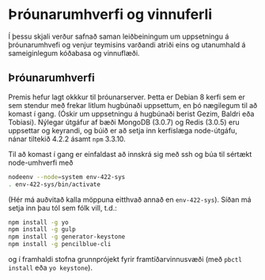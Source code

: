 # Þróunarumhverfi og vinnuferli

Í þessu skjali verður safnað saman leiðbeiningum um uppsetningu á þróunarumhvefi og venjur teymisins varðandi atriði eins og utanumhald á sameiginlegum kóðabasa og vinnuflæði.

## Þróunarumhverfi

Premis hefur lagt okkkur til þróunarserver. Þetta er Debian 8 kerfi sem er sem stendur með frekar litlum hugbúnaði uppsettum, en þó nægilegum til að komast í gang. (Óskir um uppsetningu á hugbúnaði berist Gezim, Baldri eða Tobiasi). Nýlegar útgáfur af bæði MongoDB (3.0.7) og Redis (3.0.5) eru uppsettar og keyrandi, og búið er að setja inn kerfislæga node-útgáfu, nánar tiltekið 4.2.2 ásamt `npm` 3.3.10.

Til að komast í gang er einfaldast að innskrá sig með ssh og búa til sértækt node-umhverfi með

```bash
nodeenv --node=system env-422-sys
. env-422-sys/bin/activate
```

(Hér má auðvitað kalla möppuna eitthvað annað en `env-422-sys`). Síðan má setja inn þau tól sem fólk vill, t.d.:

```bash
npm install -g yo
npm install -g gulp
npm install -g generator-keystone
npm install -g pencilblue-cli
```

og í framhaldi stofna grunnprójekt fyrir framtíðarvinnusvæði (með `pbctl install` eða `yo keystone`).
